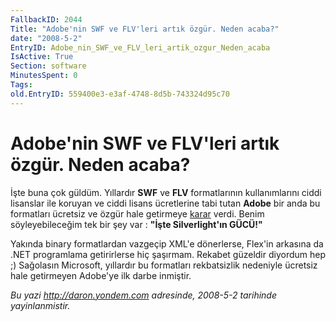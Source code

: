 ```yaml
---
FallbackID: 2044
Title: "Adobe'nin SWF ve FLV'leri artık özgür. Neden acaba?"
date: "2008-5-2"
EntryID: Adobe_nin_SWF_ve_FLV_leri_artik_ozgur_Neden_acaba
IsActive: True
Section: software
MinutesSpent: 0
Tags: 
old.EntryID: 559400e3-e3af-4748-8d5b-743324d95c70
---
```

# Adobe'nin SWF ve FLV'leri artık özgür. Neden acaba?
İşte buna çok güldüm. Yıllardır **SWF** ve **FLV** formatlarının
kullanımlarını ciddi lisanslar ile koruyan ve ciddi lisans ücretlerine
tabi tutan **Adobe** bir anda bu formatları ücretsiz ve özgür hale
getirmeye [karar](http://www.adobe.com/openscreenproject/) verdi. Benim
söyleyebileceğim tek bir şey var : **"İşte Silverlight'ın GÜCÜ!"**

Yakında binary formatlardan vazgeçip XML'e dönerlerse, Flex'in arkasına
da .NET programlama getirirlerse hiç şaşırmam. Rekabet güzeldir diyordum
hep ;) Sağolasın Microsoft, yıllardır bu formatları rekbatsizlik
nedeniyle ücretsiz hale getirmeyen Adobe'ye ilk darbe inmiştir.



*Bu yazi http://daron.yondem.com adresinde, 2008-5-2 tarihinde yayinlanmistir.*
